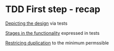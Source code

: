 # TDD First step - recap

[Depicting the design](https://github.com/clean-code-craft-tcq-4/tdd-buckets-d6fb7f0c-rahulkumar082/blob/fbe344d8525017d0f73122f8496ac0ff0070df79/test_functionality/range.test.py) via tests

[Stages in the functionality](https://github.com/clean-code-craft-tcq-4/tdd-buckets-d6fb7f0c-baburoshima/blob/cee6951080be1d278c5a5962015f98e96631f30c/testCurrentRangeDetection.py) expressed in tests

[Restricing duplication](https://github.com/clean-code-craft-tcq-4/tdd-buckets-d6fb7f0c-baburoshima/blob/cee6951080be1d278c5a5962015f98e96631f30c/.github/workflows/no-dups.yml) to the minimum permssible
